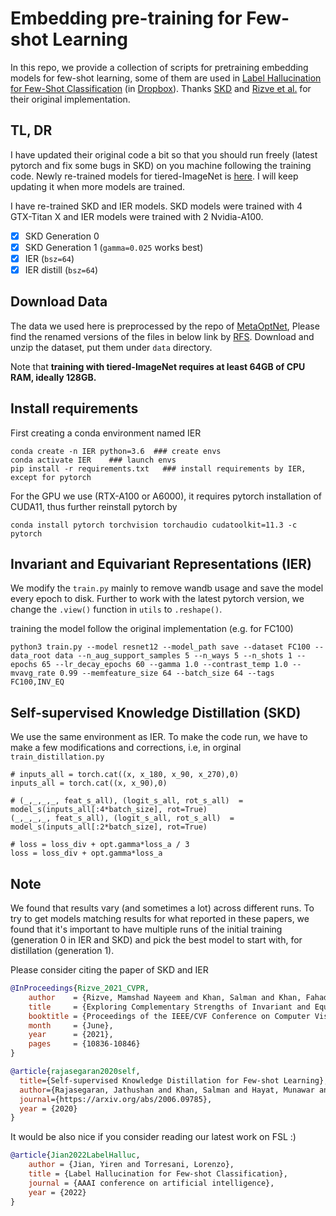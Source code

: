 # Embedding pre-training for Few-shot Learning

In this repo, we provide a collection of scripts for pretraining embedding models for few-shot learning, some of them are used in [Label Hallucination for Few-Shot Classification](https://github.com/yiren-jian/LabelHalluc) (in [Dropbox](https://www.dropbox.com/sh/ikipligbneta9qk/AABew7LSYDMG7lbSC9BQgcMsa?dl=0)). Thanks [SKD](https://github.com/brjathu/SKD) and [Rizve et al.](https://github.com/nayeemrizve/invariance-equivariance) for their original implementation.

## TL, DR
I have updated their original code a bit so that you should run freely (latest pytorch and fix some bugs in SKD) on you machine following the training code. Newly re-trained models for tiered-ImageNet is [here](https://www.dropbox.com/sh/gxmu8d75a9grfph/AABOPOoTZmu2wnKnLYL1AKv9a?dl=0). I will keep updating it when more models are trained.

I have re-trained SKD and IER models. SKD models were trained with 4 GTX-Titan X and IER models were trained with 2 Nvidia-A100.
- [x] SKD Generation 0
- [x] SKD Generation 1 (`gamma=0.025` works best)
- [x] IER (`bsz=64`)
- [x] IER distill (`bsz=64`)

## Download Data
The data we used here is preprocessed by the repo of [MetaOptNet](https://github.com/kjunelee/MetaOptNet), Please find the renamed versions of the files in below link by [RFS](https://github.com/WangYueFt/rfs). Download and unzip the dataset, put them under ```data``` directory.

Note that **training with tiered-ImageNet requires at least 64GB of CPU RAM, ideally 128GB.**

## Install requirements
First creating a conda environment named IER
```
conda create -n IER python=3.6  ### create envs
conda activate IER    ### launch envs  
pip install -r requirements.txt   ### install requirements by IER, except for pytorch
```
For the GPU we use (RTX-A100 or A6000), it requires pytorch installation of CUDA11, thus further reinstall pytorch by
```
conda install pytorch torchvision torchaudio cudatoolkit=11.3 -c pytorch
```

## Invariant and Equivariant Representations (IER)
We modify the `train.py` mainly to remove wandb usage and save the model every epoch to disk. Further to work with the latest pytorch version, we change the `.view()` function in `utils` to `.reshape()`.

training the model follow the original implementation (e.g. for FC100)
```
python3 train.py --model resnet12 --model_path save --dataset FC100 --data_root data --n_aug_support_samples 5 --n_ways 5 --n_shots 1 --epochs 65 --lr_decay_epochs 60 --gamma 1.0 --contrast_temp 1.0 --mvavg_rate 0.99 --memfeature_size 64 --batch_size 64 --tags FC100,INV_EQ
```

## Self-supervised Knowledge Distillation (SKD)
We use the same environment as IER. To make the code run, we have to make a few modifications and corrections, i.e, in orginal `train_distillation.py`
```
# inputs_all = torch.cat((x, x_180, x_90, x_270),0)
inputs_all = torch.cat((x, x_90),0)

# (_,_,_,_, feat_s_all), (logit_s_all, rot_s_all)  = model_s(inputs_all[:4*batch_size], rot=True)
(_,_,_,_, feat_s_all), (logit_s_all, rot_s_all)  = model_s(inputs_all[:2*batch_size], rot=True)

# loss = loss_div + opt.gamma*loss_a / 3
loss = loss_div + opt.gamma*loss_a 
```

## Note
We found that results vary (and sometimes a lot) across different runs. To try to get models matching results for what reported in these papers, we found that it's important to have multiple runs of the initial training (generation 0 in IER and SKD) and pick the best model to start with, for distillation (generation 1). 

Please consider citing the paper of SKD and IER

```bibtex
@InProceedings{Rizve_2021_CVPR,
    author    = {Rizve, Mamshad Nayeem and Khan, Salman and Khan, Fahad Shahbaz and Shah, Mubarak},
    title     = {Exploring Complementary Strengths of Invariant and Equivariant Representations for Few-Shot Learning},
    booktitle = {Proceedings of the IEEE/CVF Conference on Computer Vision and Pattern Recognition (CVPR)},
    month     = {June},
    year      = {2021},
    pages     = {10836-10846}
}
```

```bibtex
@article{rajasegaran2020self,
  title={Self-supervised Knowledge Distillation for Few-shot Learning},
  author={Rajasegaran, Jathushan and Khan, Salman and Hayat, Munawar and Khan, Fahad Shahbaz and Shah, Mubarak},
  journal={https://arxiv.org/abs/2006.09785},
  year = {2020}
}
```

It would be also nice if you consider reading our latest work on FSL :)
```bibtex
@article{Jian2022LabelHalluc,
    author = {Jian, Yiren and Torresani, Lorenzo},
    title = {Label Hallucination for Few-shot Classification},
    journal = {AAAI conference on artificial intelligence},
    year = {2022}
}
```
